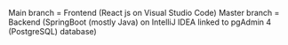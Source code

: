 Main branch = Frontend (React js on Visual Studio Code)
Master branch = Backend (SpringBoot (mostly Java) on IntelliJ IDEA linked to pgAdmin 4 (PostgreSQL) database)

